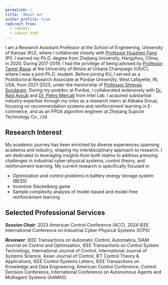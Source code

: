 ```yaml
---
permalink: /
title: "About me"
author_profile: true
redirect_from: 
  - /about/
  - /about.html
---
```

I am a Research Assistant Professor at the School of Engineering, University of Kansas (KU), where I collaborate closely with [Professor Huazhen Fang](https://fang.ku.edu/) (PI). I earned my Ph.D. degree from Zhejiang University, Hangzhou, China, in 2020. During 2017-2019, I had the privilege of being advised by [Professor Tamer Başar](http://tamerbasar.csl.illinois.edu/) at the University of Illinois at Urbana Champaign (UIUC), where I was a joint Ph.D. student. Before joining KU, I served as a Postdoctoral Research Associate at Purdue University, West Lafayette, IN, USA, from 2021-2023, under the mentorship of [Professor Shreyas Sundaram](https://engineering.purdue.edu/~sundara2/). During my postdoc at Purdue, I collaborated extensively with [Dr. Raid Ayoub](https://sites.google.com/view/raidayoub) and [Dr. Pietro Mercati](https://sites.google.com/site/pietromercati/home) from Intel Lab. I acquired substantial industry expertise through my roles as a research intern at Alibaba Group, focusing on recommendation systems and reinforcement learning in E-commerce, and as an FPGA algorithm engineer at Zhejiang Supcon Technology Co., Ltd.

Research Interest
------
My academic journey has been enriched by diverse experiences spanning academia and industry, shaping my interdisciplinary approach to research. I am dedicated to leveraging insights from both realms to address pressing challenges in industrial cyber-physical systems, control theory, and reinforcement learning. My current research is specifically focused in 

- Optimization and control problems in battery energy storage system (BESS)
- Incentive Stackelberg game
- Sample complexity analysis of model-based and model-free reinforcement learning

Selected Professional Services
------
***Session Chair***: 2023 American Control Conference (ACC), 2024 IEEE International Conference on Industrial Cyber-Physical Systems (ICPS)

***Reviewer***: IEEE Transactions on Automatic Control, Automatica, SIAM Journal on Control and Optimization, IEEE Transactions on Control System Technology, International Journal of Control, International Journal of Systems Science, Asian Journal of Control, IET Control Theory & Applications, IEEE Control Systems Letters, IEEE Transactions on Knowledge and Data Engineering; American Control Conference, Control Decision Conference,  International Conference on Autonomous Agents and Multiagent Systems (AAMAS)




